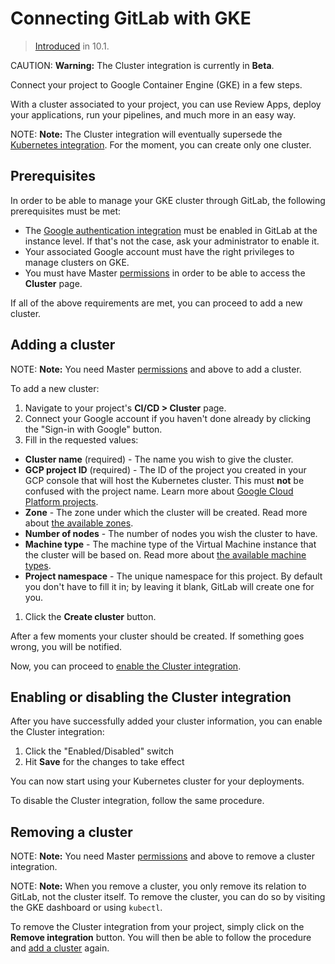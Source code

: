 # Connecting GitLab with GKE

> [Introduced](https://gitlab.com/gitlab-org/gitlab-ce/issues/35954) in 10.1.

CAUTION: **Warning:**
The Cluster integration is currently in **Beta**.

Connect your project to Google Container Engine (GKE) in a few steps.

With a cluster associated to your project, you can use Review Apps, deploy your
applications, run your pipelines, and much more in an easy way.

NOTE: **Note:**
The Cluster integration will eventually supersede the
[Kubernetes integration](../integrations/kubernetes.md). For the moment,
you can create only one cluster.

## Prerequisites

In order to be able to manage your GKE cluster through GitLab, the following
prerequisites must be met:

- The [Google authentication integration](../../../integration/google.md) must
  be enabled in GitLab at the instance level. If that's not the case, ask your
  administrator to enable it.
- Your associated Google account must have the right privileges to manage
  clusters on GKE.
- You must have Master [permissions] in order to be able to access the **Cluster**
  page.

If all of the above requirements are met, you can proceed to add a new cluster.

## Adding a cluster

NOTE: **Note:**
You need Master [permissions] and above to add a cluster.

To add a new cluster:

1. Navigate to your project's **CI/CD > Cluster** page.
1. Connect your Google account if you haven't done already by clicking the
   "Sign-in with Google" button.
1. Fill in the requested values:
  - **Cluster name** (required) - The name you wish to give the cluster.
  - **GCP project ID** (required) - The ID of the project you created in your GCP
    console that will host the Kubernetes cluster. This must **not** be confused
    with the project name. Learn more about [Google Cloud Platform projects](https://cloud.google.com/resource-manager/docs/creating-managing-projects).
  - **Zone** - The zone under which the cluster will be created. Read more about
    [the available zones](https://cloud.google.com/compute/docs/regions-zones/).
  - **Number of nodes** - The number of nodes you wish the cluster to have.
  - **Machine type** - The machine type of the Virtual Machine instance that
    the cluster will be based on. Read more about [the available machine types](https://cloud.google.com/compute/docs/machine-types).
  - **Project namespace** - The unique namespace for this project. By default you
    don't have to fill it in; by leaving it blank, GitLab will create one for you.
1. Click the **Create cluster** button.

After a few moments your cluster should be created. If something goes wrong,
you will be notified.

Now, you can proceed to [enable the Cluster integration](#enabling-or-disabling-the-cluster-integration).

## Enabling or disabling the Cluster integration

After you have successfully added your cluster information, you can enable the
Cluster integration:

1. Click the "Enabled/Disabled" switch
1. Hit **Save** for the changes to take effect

You can now start using your Kubernetes cluster for your deployments.

To disable the Cluster integration, follow the same procedure.

## Removing a cluster

NOTE: **Note:**
You need Master [permissions] and above to remove a cluster integration.

NOTE: **Note:**
When you remove a cluster, you only remove its relation to GitLab, not the
cluster itself. To remove the cluster, you can do so by visiting the GKE
dashboard or using `kubectl`.

To remove the Cluster integration from your project, simply click on the
**Remove integration** button. You will then be able to follow the procedure
and [add a cluster](#adding-a-cluster) again.

[permissions]: ../../permissions.md
